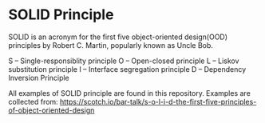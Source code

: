 # SOLID Principle

SOLID is an acronym for the first five object-oriented design(OOD) principles by Robert C. Martin, popularly known as Uncle Bob.

S – Single-responsiblity principle
O – Open-closed principle
L – Liskov substitution principle
I – Interface segregation principle
D – Dependency Inversion Principle

All examples of SOLID principle are found in this repository. Examples are collected from: https://scotch.io/bar-talk/s-o-l-i-d-the-first-five-principles-of-object-oriented-design
